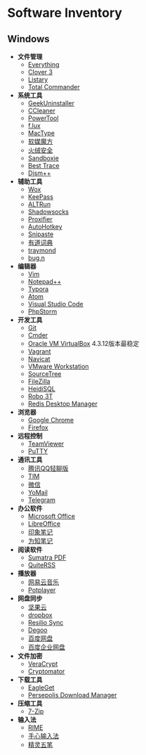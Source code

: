 # Software Inventory

## Windows

- __文件管理__
  - [Everything](https://www.voidtools.com/)
  - [Clover 3](http://cn.ejie.me/)
  - [Listary](http://www.listary.com/)
  - [Total Commander](https://www.ghisler.com/)
- __系统工具__
  - [GeekUninstaller](https://www.geekuninstaller.com/)
  - [CCleaner](https://www.piriform.com/ccleaner)
  - [PowerTool](http://powertool.s601.xrea.com/)
  - [f.lux](https://justgetflux.com/)
  - [MacType](http://mactype.net/)
  - [软媒魔方](http://mofang.ruanmei.com/)
  - [火绒安全](http://huorong.cn/)
  - [Sandboxie](https://www.sandboxie.com/)
  - [Best Trace](https://www.ipip.net/download.html)
  - [Dism++](http://www.chuyu.me/zh-Hans/)
- __辅助工具__
  - [Wox](http://www.getwox.com/)
  - [KeePass](http://keepass.info/index.html)
  - [ALTRun](https://code.google.com/archive/p/altrun/)
  - [Shadowsocks](https://github.com/shadowsocks)
  - [Proxifier](http://www.proxifier.com/)
  - [AutoHotkey](https://autohotkey.com/)
  - [Snipaste](https://www.snipaste.com/)
  - [有道词典](http://www.youdao.com/)
  - [traymond](https://github.com/fcFn/traymond)
  - [bug.n](https://github.com/fuhsjr00/bug.n)
- __编辑器__
  - [Vim](http://www.vim.org/)
  - [Notepad++](https://notepad-plus-plus.org/)
  - [Typora](https://typora.io/)
  - [Atom](https://atom.io/)
  - [Visual Studio Code](https://code.visualstudio.com/)
  - [PhpStorm](https://confluence.jetbrains.com/display/PhpStorm/PhpStorm+Early+Access+Program)
- __开发工具__
  - [Git](https://git-scm.com/)
  - [Cmder](http://cmder.net/)
  - [Oracle VM VirtualBox](https://www.virtualbox.org/) 4.3.12版本最稳定
  - [Vagrant](https://www.vagrantup.com/)
  - [Navicat](https://www.navicat.com.cn/)
  - [VMware Workstation](https://www.vmware.com/)
  - [SourceTree](https://www.sourcetreeapp.com/)
  - [FileZilla](https://filezilla-project.org/)
  - [HeidiSQL](https://www.heidisql.com/)
  - [Robo 3T](https://robomongo.org/)
  - [Redis Desktop Manager](https://redisdesktop.com/)
- __浏览器__
  - [Google Chrome](https://www.google.com/chrome/browser/desktop/index.html)
  - [Firefox](https://www.mozilla.org/zh-CN/firefox/new/)
- __远程控制__
  - [TeamViewer](https://www.teamviewer.com/zhCN/)
  - [PuTTY](http://www.putty.org/)
- __通讯工具__
  - [腾讯QQ轻聊版](http://im.qq.com/lightqq/)
  - [TIM](http://tim.qq.com/)
  - [微信](https://weixin.qq.com/)
  - [YoMail](http://www.yomail.com/)
  - [Telegram](https://telegram.org/)
- __办公软件__
  - [Microsoft Office](https://www.office.com/)
  - [LibreOffice](https://zh-cn.libreoffice.org/)
  - [印象笔记](https://www.yinxiang.com/)
  - [为知笔记](http://www.wiz.cn/)
- __阅读软件__
  - [Sumatra PDF](https://www.sumatrapdfreader.org)
  - [QuiteRSS](https://quiterss.org/)
- __播放器__
  - [网易云音乐](http://music.163.com/)
  - [Potplayer](http://potplayer.daum.net/?lang=zh_CN)
- __网盘同步__
  - [坚果云](https://www.jianguoyun.com/)
  - [dropbox](https://www.dropbox.com/)
  - [Resilio Sync](https://www.resilio.com/)
  - [Degoo](https://degoo.com/)
  - [百度网盘](https://pan.baidu.com/)
  - [百度企业网盘](https://eyun.baidu.com/)
- __文件加密__
  - [VeraCrypt](https://veracrypt.codeplex.com/)
  - [Cryptomator](https://cryptomator.org/)
- __下载工具__
  - [EagleGet](http://www.eagleget.com/cn/)
  - [Persepolis Download Manager](https://persepolisdm.github.io/)
- __压缩工具__
  - [7-Zip](http://www.7-zip.org/)
- __输入法__
  - [RIME](http://rime.im/)
  - [手心输入法](http://www.xinshuru.com)
  - [精灵五笔](http://www.jlwubi.com/)
